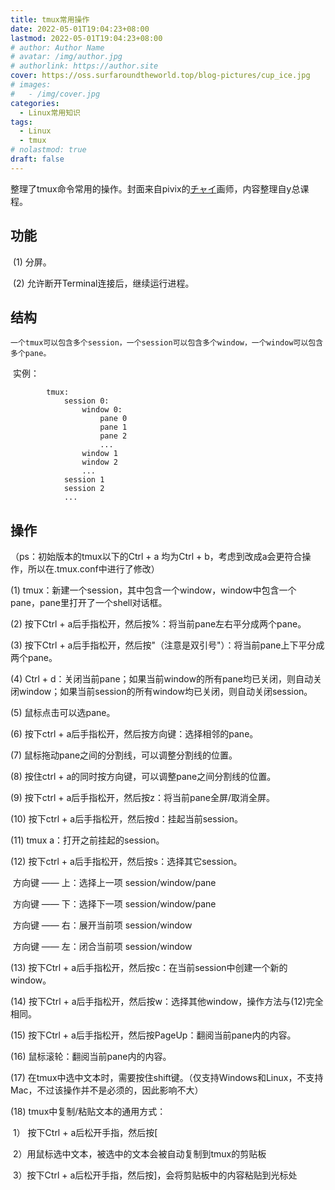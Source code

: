 ```yaml
---
title: tmux常用操作
date: 2022-05-01T19:04:23+08:00
lastmod: 2022-05-01T19:04:23+08:00
# author: Author Name
# avatar: /img/author.jpg
# authorlink: https://author.site
cover: https://oss.surfaroundtheworld.top/blog-pictures/cup_ice.jpg
# images:
#   - /img/cover.jpg
categories:
  - Linux常用知识
tags:
  - Linux
  - tmux
# nolastmod: true
draft: false
---
```


整理了tmux命令常用的操作。封面来自pivix的[チャイ](https://www.pixiv.net/users/1096811)画师，内容整理自y总课程。

<!--more-->

## 功能
​    (1) 分屏。

​    (2) 允许断开Terminal连接后，继续运行进程。

## 结构

    一个tmux可以包含多个session，一个session可以包含多个window，一个window可以包含多个pane。
​    实例：

            tmux:
                session 0:
                    window 0:
                        pane 0
                        pane 1
                        pane 2
                        ...
                    window 1
                    window 2
                    ...
                session 1
                session 2
                ...


## 操作

（ps：初始版本的tmux以下的Ctrl + a 均为Ctrl + b，考虑到改成a会更符合操作，所以在.tmux.conf中进行了修改）

(1) tmux：新建一个session，其中包含一个window，window中包含一个pane，pane里打开了一个shell对话框。

(2) 按下Ctrl + a后手指松开，然后按%：将当前pane左右平分成两个pane。

(3) 按下Ctrl + a后手指松开，然后按"（注意是双引号"）：将当前pane上下平分成两个pane。

(4) Ctrl + d：关闭当前pane；如果当前window的所有pane均已关闭，则自动关闭window；如果当前session的所有window均已关闭，则自动关闭session。

(5) 鼠标点击可以选pane。

 (6) 按下ctrl + a后手指松开，然后按方向键：选择相邻的pane。

(7) 鼠标拖动pane之间的分割线，可以调整分割线的位置。

(8) 按住ctrl + a的同时按方向键，可以调整pane之间分割线的位置。

(9) 按下ctrl + a后手指松开，然后按z：将当前pane全屏/取消全屏。

(10) 按下ctrl + a后手指松开，然后按d：挂起当前session。

(11) tmux a：打开之前挂起的session。

(12) 按下ctrl + a后手指松开，然后按s：选择其它session。

​		方向键 —— 上：选择上一项 session/window/pane

​		方向键 —— 下：选择下一项 session/window/pane

​		方向键 —— 右：展开当前项 session/window

​		方向键 —— 左：闭合当前项 session/window

(13) 按下Ctrl + a后手指松开，然后按c：在当前session中创建一个新的window。

(14) 按下Ctrl + a后手指松开，然后按w：选择其他window，操作方法与(12)完全相同。

(15) 按下Ctrl + a后手指松开，然后按PageUp：翻阅当前pane内的内容。

(16) 鼠标滚轮：翻阅当前pane内的内容。

 (17) 在tmux中选中文本时，需要按住shift键。（仅支持Windows和Linux，不支持Mac，不过该操作并不是必须的，因此影响不大）

(18) tmux中复制/粘贴文本的通用方式：

​        1） 按下Ctrl + a后松开手指，然后按[

​        2）用鼠标选中文本，被选中的文本会被自动复制到tmux的剪贴板

​        3）按下Ctrl + a后松开手指，然后按]，会将剪贴板中的内容粘贴到光标处